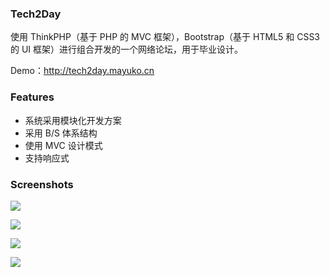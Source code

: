 ### Tech2Day

使用 ThinkPHP（基于 PHP 的 MVC 框架），Bootstrap（基于 HTML5 和 CSS3 的 UI 框架）进行组合开发的一个网络论坛，用于毕业设计。

Demo：http://tech2day.mayuko.cn

### Features

- 系统采用模块化开发方案
- 采用 B/S 体系结构
- 使用 MVC 设计模式
- 支持响应式

### Screenshots

![](https://cdn.mayuko.cn/blog/20180609140150.png)

![](https://cdn.mayuko.cn/blog/20180609140211.png)

![](https://cdn.mayuko.cn/blog/20180609140204.png)

![](https://cdn.mayuko.cn/blog/20180609140211.png)